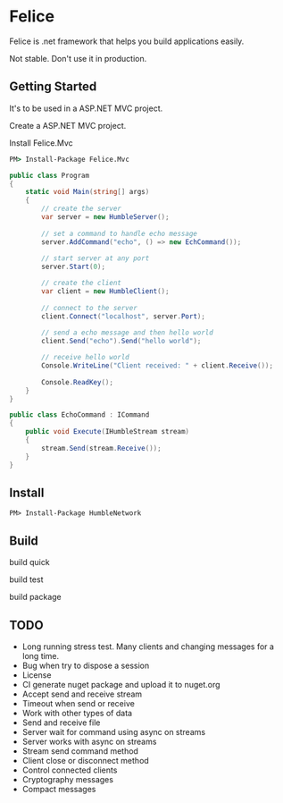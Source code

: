 Felice
======

Felice is .net framework that helps you build applications easily.

Not stable. Don't use it in production.

Getting Started
---------------

It's to be used in a ASP.NET MVC project.

Create a ASP.NET MVC project.

Install Felice.Mvc

```bat
PM> Install-Package Felice.Mvc
```

``` csharp
public class Program
{
	static void Main(string[] args)
	{
		// create the server
		var server = new HumbleServer();
		
		// set a command to handle echo message
		server.AddCommand("echo", () => new EchCommand());
		
		// start server at any port
		server.Start(0);

		// create the client
		var client = new HumbleClient();
		
		// connect to the server
		client.Connect("localhost", server.Port);
		
		// send a echo message and then hello world
		client.Send("echo").Send("hello world");

		// receive hello world
		Console.WriteLine("Client received: " + client.Receive());
		
		Console.ReadKey();
	}
}

public class EchoCommand : ICommand
{
	public void Execute(IHumbleStream stream)
	{
		stream.Send(stream.Receive());
	}
}
```

Install
-------

```
PM> Install-Package HumbleNetwork
```

Build
----

build quick

build test

build package


TODO
----

* Long running stress test. Many clients and changing messages for a long time.
* Bug when try to dispose a session
* License
* CI generate nuget package and upload it to nuget.org
* Accept send and receive stream
* Timeout when send or receive
* Work with other types of data
* Send and receive file
* Server wait for command using async on streams
* Server works with async on streams
* Stream send command method
* Client close or disconnect method
* Control connected clients
* Cryptography messages
* Compact messages
